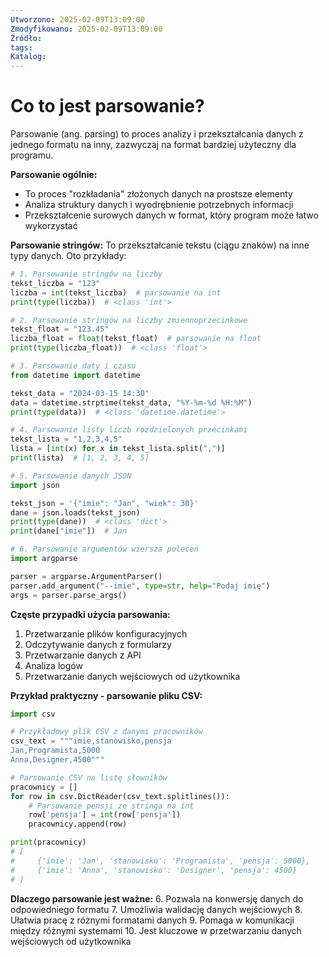 ```yaml
---
Utworzono: 2025-02-09T13:09:00
Zmodyfikowano: 2025-02-09T13:09:00
Źródło: 
tags: 
Katalog:
---
```

# Co to jest parsowanie?


Parsowanie (ang. parsing) to proces analizy i przekształcania danych z jednego formatu na inny, zazwyczaj na format bardziej użyteczny dla programu. 

**Parsowanie ogólnie:**
- To proces "rozkładania" złożonych danych na prostsze elementy
- Analiza struktury danych i wyodrębnienie potrzebnych informacji
- Przekształcenie surowych danych w format, który program może łatwo wykorzystać

**Parsowanie stringów:**
To przekształcanie tekstu (ciągu znaków) na inne typy danych. Oto przykłady:

```python
# 1. Parsowanie stringów na liczby
tekst_liczba = "123"
liczba = int(tekst_liczba)  # parsowanie na int
print(type(liczba))  # <class 'int'>

# 2. Parsowanie stringów na liczby zmiennoprzecinkowe
tekst_float = "123.45"
liczba_float = float(tekst_float)  # parsowanie na float
print(type(liczba_float))  # <class 'float'>

# 3. Parsowanie daty i czasu
from datetime import datetime

tekst_data = "2024-03-15 14:30"
data = datetime.strptime(tekst_data, "%Y-%m-%d %H:%M")
print(type(data))  # <class 'datetime.datetime'>

# 4. Parsowanie listy liczb rozdzielonych przecinkami
tekst_lista = "1,2,3,4,5"
lista = [int(x) for x in tekst_lista.split(",")]
print(lista)  # [1, 2, 3, 4, 5]

# 5. Parsowanie danych JSON
import json

tekst_json = '{"imie": "Jan", "wiek": 30}'
dane = json.loads(tekst_json)
print(type(dane))  # <class 'dict'>
print(dane["imie"])  # Jan

# 6. Parsowanie argumentów wiersza poleceń
import argparse

parser = argparse.ArgumentParser()
parser.add_argument("--imie", type=str, help="Podaj imię")
args = parser.parse_args()
```

**Częste przypadki użycia parsowania:**
1. Przetwarzanie plików konfiguracyjnych
2. Odczytywanie danych z formularzy
3. Przetwarzanie danych z API
4. Analiza logów
5. Przetwarzanie danych wejściowych od użytkownika

**Przykład praktyczny - parsowanie pliku CSV:**
```python
import csv

# Przykładowy plik CSV z danymi pracowników
csv_text = """imie,stanowisko,pensja
Jan,Programista,5000
Anna,Designer,4500"""

# Parsowanie CSV na listę słowników
pracownicy = []
for row in csv.DictReader(csv_text.splitlines()):
    # Parsowanie pensji ze stringa na int
    row['pensja'] = int(row['pensja'])
    pracownicy.append(row)

print(pracownicy)
# [
#     {'imie': 'Jan', 'stanowisko': 'Programista', 'pensja': 5000}, 
#     {'imie': 'Anna', 'stanowisko': 'Designer', 'pensja': 4500}
# ]
```

**Dlaczego parsowanie jest ważne:**
6. Pozwala na konwersję danych do odpowiedniego formatu
7. Umożliwia walidację danych wejściowych
8. Ułatwia pracę z różnymi formatami danych
9. Pomaga w komunikacji między różnymi systemami
10. Jest kluczowe w przetwarzaniu danych wejściowych od użytkownika
